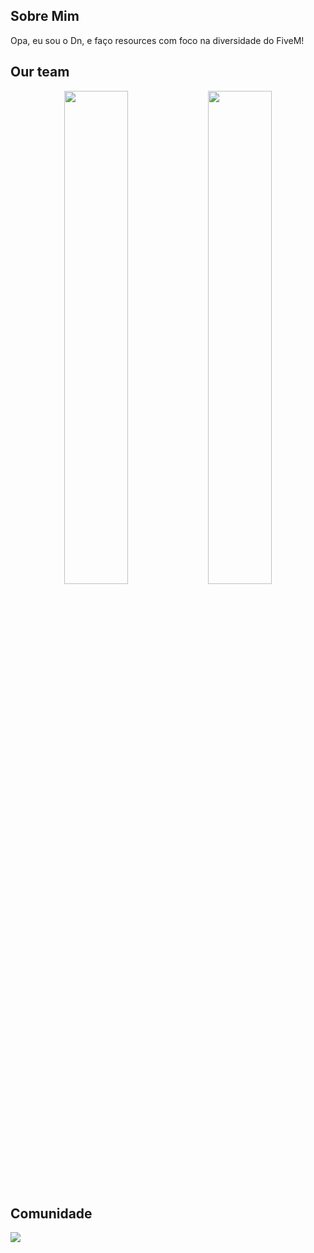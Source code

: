 ## Sobre Mim
Opa, eu sou o Dn, e faço resources com foco na diversidade do FiveM!


## Our team
<div align="center">
        <a href="https://github.com/Dn099z1"><img width="45%" src="https://github-readme-stats.vercel.app/api?username=thelindat&layout=compact&theme=dracula&hide_border=true&show_icons=true"/></a>
        <a href="https://github.com/Dn099z1"><img width="45%" src="https://github-readme-stats.vercel.app/api?username=LukeWasTakenn&layout=compact&theme=dracula&hide_border=true&show_icons=true"/></a>
</div>

## Comunidade
  <p><a href="https://discord.gg/BMKH4FgXeY">
      <img src="https://img.shields.io/discord/813030955598086174?style=for-the-badge&logo=discord&labelColor=7289da&logoColor=white&color=2c2f33&label=Discord"/>
  </a></p>
